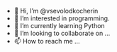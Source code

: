 - 👋 Hi, I’m @vsevolodkocherin
- 👀 I’m interested in programming.
- 🌱 I’m currently learning Python
- 💞️ I’m looking to collaborate on ...
- 📫 How to reach me ...

<!---
vsevolodkocherin/vsevolodkocherin is a ✨ special ✨ repository because its `README.md` (this file) appears on your GitHub profile.
You can click the Preview link to take a look at your changes.
--->

